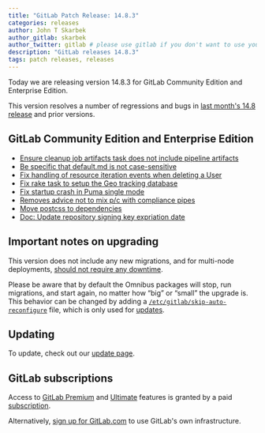 ```yaml
---
title: "GitLab Patch Release: 14.8.3"
categories: releases
author: John T Skarbek
author_gitlab: skarbek
author_twitter: gitlab # please use gitlab if you don't want to use your own
description: "GitLab releases 14.8.3"
tags: patch releases, releases
---
```


<!-- For detailed instructions on how to complete this, please see https://gitlab.com/gitlab-org/release/docs/blob/master/general/patch/blog-post.md -->

Today we are releasing version 14.8.3 for GitLab Community Edition and Enterprise Edition.

This version resolves a number of regressions and bugs in
[last month's 14.8 release](/releases/2022/02/22/gitlab-14-8-released/) and
prior versions.

## GitLab Community Edition and Enterprise Edition

<!--
- [Description](GitLab MR LINK)
- [Description](GitLab MR LINK)
-->
* [Ensure cleanup job artifacts task does not include pipeline artifacts](https://gitlab.com/gitlab-org/gitlab/-/merge_requests/81022)
* [Be specific that default.md is not case-sensitive](https://gitlab.com/gitlab-org/gitlab/-/merge_requests/81548)
* [Fix handling of resource iteration events when deleting a User](https://gitlab.com/gitlab-org/gitlab/-/merge_requests/82060)
* [Fix rake task to setup the Geo tracking database](https://gitlab.com/gitlab-org/gitlab/-/merge_requests/82340)
* [Fix startup crash in Puma single mode](https://gitlab.com/gitlab-org/gitlab/-/merge_requests/82817)
* [Removes advice not to mix p/c with compliance pipes](https://gitlab.com/gitlab-org/gitlab/-/merge_requests/82383)
* [Move postcss to dependencies](https://gitlab.com/gitlab-org/gitlab/-/merge_requests/82418)
* [Doc: Update repository signing key expriation date](https://gitlab.com/gitlab-org/omnibus-gitlab/-/merge_requests/5943)

<!-- {{ MERGE_REQUEST_LIST }} -->

## Important notes on upgrading

This version does not include any new migrations, and for multi-node deployments, [should not require any downtime](https://docs.gitlab.com/ee/update/#upgrading-without-downtime).

Please be aware that by default the Omnibus packages will stop, run migrations,
and start again, no matter how “big” or “small” the upgrade is. This behavior
can be changed by adding a [`/etc/gitlab/skip-auto-reconfigure`](http://docs.gitlab.com/omnibus/update/README.html) file,
which is only used for [updates](https://docs.gitlab.com/omnibus/update/README.html).

## Updating

To update, check out our [update page](/update/).

## GitLab subscriptions

Access to [GitLab Premium](/pricing/premium/) and [Ultimate](/pricing/ultimate/) features is granted by a paid [subscription](/pricing/).

Alternatively, [sign up for GitLab.com](https://gitlab.com/users/sign_in)
to use GitLab's own infrastructure.
